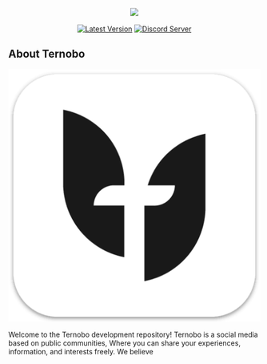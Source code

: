 <p align="center"><a href="https://Ternobo.com/" target="_blank"><img src="https://raw.githubusercontent.com/laravel/art/master/logo-lockup/5%20SVG/2%20CMYK/1%20Full%20Color/laravel-logolockup-cmyk-red.svg" width="400"></a></p>

<p align="center">
<a href="https://github.com/ternobo/ternobo-connect"><img src="https://img.shields.io/github/v/release/ternobo/ternobo-connect" alt="Latest Version"></a>
<a href="https://discord.com/invite/ApQzyxsKQG"><img src="https://camo.githubusercontent.com/e1833c7e063a9706c5c5916d41ea2475f7e0e002dc2b5cf4ff83ddec9a0db8c0/68747470733a2f2f696d672e736869656c64732e696f2f62616467652f636861742d6f6e253230646973636f72642d3732383964612e7376673f73616e6974697a653d74727565" alt="Discord Server"></a>
</p>

## About Ternobo

![logo](https://raw.githubusercontent.com/ternobo/ternobo-connect/master/public/android-chrome-512x512.png?token=GHSAT0AAAAAABUEKDG6XPDZEDROYKES2EASYT35NKQ)

Welcome to the Ternobo development repository! Ternobo is a social media based on public communities, Where you can share your experiences, information, and interests freely. We believe  
